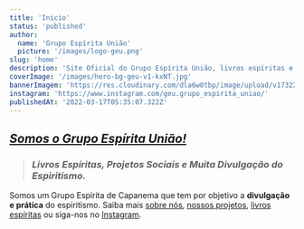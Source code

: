 ```yaml
---
title: 'Inicio'
status: 'published'
author:
  name: 'Grupo Espírita União'
  picture: '/images/logo-geu.png'
slug: 'home'
description: 'Site Oficial do Grupo Espírita União, livros espíritas e programação.'
coverImage: '/images/hero-bg-geu-v1-kxNT.jpg'
bannerImagem: 'https://res.cloudinary.com/dla6w0tbp/image/upload/v1732211766/kkhnf5stobxgpworfdnu.jpg'
instagram: 'https://www.instagram.com/geu.grupo_espirita_uniao/'
publishedAt: '2022-03-17T05:35:07.322Z'
---
```


## [***Somos o Grupo Espírita União!***](/)

> ### *Livros Espíritas, Projetos Sociais e Muita Divulgação do Espiritismo.*

Somos um Grupo Espírita de Capanema que tem por objetivo a **divulgação e prática** do espiritismo. Saiba mais [sobre nós](/sobre), [nossos projetos](/projetos-sociais), [livros espíritas](/biblioteca) ou siga-nos no [Instagram](https://www.instagram.com/geu.grupo_espirita_uniao/).